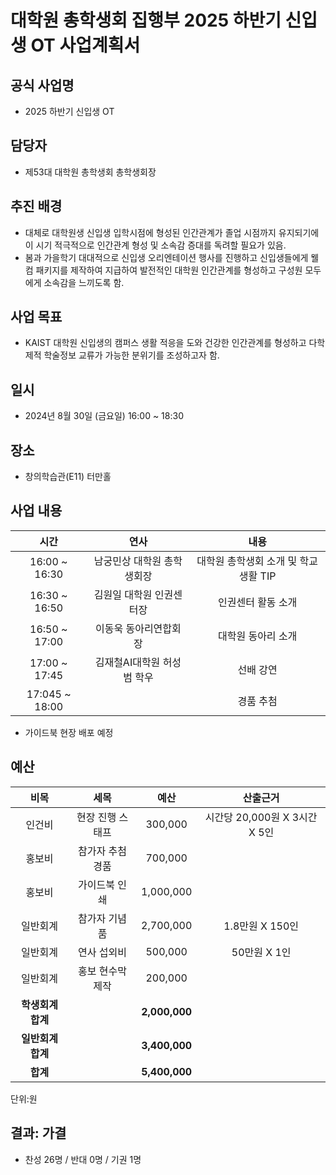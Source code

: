 대학원 총학생회 집행부 2025 하반기 신입생 OT 사업계획서
===

## 공식 사업명
- 2025 하반기 신입생 OT

## 담당자
- 제53대 대학원 총학생회 총학생회장

## 추진 배경
- 대체로 대학원생 신입생 입학시점에 형성된 인간관계가 졸업 시점까지 유지되기에 이 시기 적극적으로 인간관계 형성 및 소속감 증대를 독려할 필요가 있음.
- 봄과 가을학기 대대적으로 신입생 오리엔테이션 행사를 진행하고 신입생들에게 웰컴 패키지를 제작하여 지급하여 발전적인 대학원 인간관계를 형성하고 구성원 모두에게 소속감을 느끼도록 함.

## 사업 목표
- KAIST 대학원 신입생의 캠퍼스 생활 적응을 도와 건강한 인간관계를 형성하고 다학제적 학술정보 교류가 가능한 분위기를 조성하고자 함.

## 일시
- 2024년 8월 30일 (금요일) 16:00 ~ 18:30

## 장소
- 창의학습관(E11) 터만홀

## 사업 내용
|  **시간** |   **연사**   |   **내용**   |
| :--------: | :----------------------------------------: |:-----------------------------------: |
|  16:00 ~ 16:30  |   남궁민상 대학원 총학생회장  |  대학원 총학생회 소개 및 학교생활 TIP       |
|  16:30 ~ 16:50  |   김원일 대학원 인권센터장  |  인권센터 활동 소개  |
|  16:50 ~ 17:00  |   이동욱 동아리연합회장  |  대학원 동아리 소개  |
|  17:00 ~ 17:45  |   김재철AI대학원 허성범 학우   |   선배 강연      |
|  17:045 ~ 18:00  |      |   경품 추첨      |

- 가이드북 현장 배포 예정

## 예산
|  **비목** |   **세목**   | **예산** | **산출근거** |
| :--------: | :------------------------------------------------------: | :------------: | :-------------: |
|   인건비   |                    현장 진행 스태프                     |   300,000    | 시간당 20,000원 X 3시간 X 5인 |
|   홍보비   |                    참가자 추첨 경품                      |   700,000    |  |
|   홍보비   |                    가이드북 인쇄                     |   1,000,000    |  |
|  일반회계  |                       참가자 기념품                        |    2,700,000     |  1.8만원 X 150인 |
|  일반회계  |                       연사 섭외비                        |    500,000     | 50만원 X 1인 |
|  일반회계  |                홍보 현수막 제작                 |   200,000    |  |
|  **학생회계 합계**  |                                                          | **2,000,000** |                 |
|  **일반회계 합계**  |                                                          | **3,400,000** |                 |
|  **합계**  |                                                          | **5,400,000** |                 |

단위:원

## 결과: 가결
- 찬성 26명 / 반대 0명 / 기권 1명
